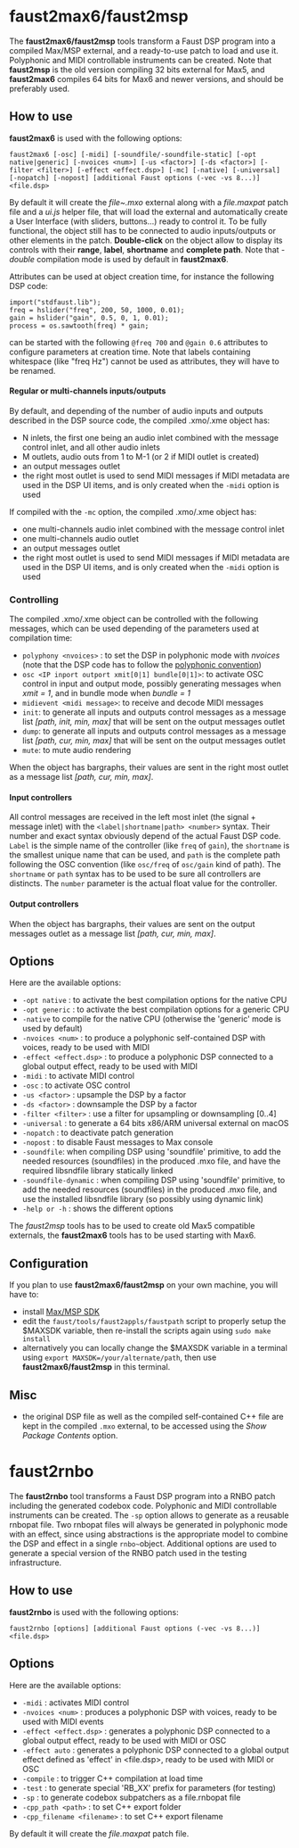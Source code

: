 # faust2max6/faust2msp

The **faust2max6/faust2msp** tools transform a Faust DSP program into a compiled Max/MSP external, and a ready-to-use patch to load and use it. Polyphonic and MIDI controllable instruments can be created. Note that **faust2msp** is the old version compiling 32 bits external for Max5, and **faust2max6** compiles 64 bits for Max6 and newer versions, and should be preferably used. 

## How to use

**faust2max6** is used with the following options: 

`faust2max6 [-osc] [-midi] [-soundfile/-soundfile-static] [-opt native|generic] [-nvoices <num>] [-us <factor>] [-ds <factor>] [-filter <filter>] [-effect <effect.dsp>] [-mc] [-native] [-universal] [-nopatch] [-nopost] [additional Faust options (-vec -vs 8...)] <file.dsp>` 

By default it will create the *file~.mxo* external along with a *file.maxpat* patch file and a *ui.js* helper file, that will load the external and automatically create a User Interface (with sliders, buttons...) ready to control it. To be fully functional, the object still has to be connected to audio inputs/outputs or other elements in the patch. **Double-click** on the object allow to display its controls with their **range**, **label**, **shortname** and **complete path**. Note that  *-double* compilation mode is used by default in **faust2max6**.

Attributes can be used at object creation time, for instance the following DSP code:

```
import("stdfaust.lib");
freq = hslider("freq", 200, 50, 1000, 0.01);
gain = hslider("gain", 0.5, 0, 1, 0.01);
process = os.sawtooth(freq) * gain;
```
can be started with the following `@freq 700` and `@gain 0.6` attributes to configure parameters at creation time. Note that labels containing whitespace (like "freq Hz") cannot be used as attributes, they will have to be renamed.

#### Regular or multi-channels inputs/outputs

By default, and depending of the number of audio inputs and outputs described in the DSP source code, the compiled .xmo/.xme object has:
- N inlets, the first one being an audio inlet combined with the message control inlet, and all other audio inlets
- M outlets, audio outs from 1 to M-1 (or 2 if MIDI outlet is created)
- an output messages outlet 
- the right most outlet is used to send MIDI messages if MIDI metadata are used in the DSP UI items, and is only created when the `-midi` option is used

If compiled with the `-mc` option, the compiled .xmo/.xme object has: 
- one multi-channels audio inlet combined with the message control inlet
- one multi-channels audio outlet
- an output messages outlet 
- the right most outlet is used to send MIDI messages if MIDI metadata are used in the DSP UI items, and is only created when the `-midi` option is used

### Controlling

The compiled .xmo/.xme object can be controlled with the following messages, which can be used depending of the parameters used at compilation time:

- `polyphony <nvoices>` : to set the DSP in polyphonic mode with *nvoices* (note that the DSP code has to follow the [polyphonic convention](https://faustdoc.grame.fr/manual/midi/))
- `osc <IP inport outport xmit[0|1] bundle[0|1]>`: to activate OSC control in input and output mode, possibly generating messages when *xmit = 1*, and in bundle mode when *bundle = 1* 
- `midievent <midi message>`: to receive and decode MIDI messages
- `init`: to generate all inputs and outputs control messages as a message list *[path, init, min, max]* that will be sent on the output messages outlet
- `dump`: to generate all inputs and outputs control messages as a message list *[path, cur, min, max]* that will be sent on the output messages outlet 
- `mute`: to mute audio rendering

When the object has bargraphs, their values are sent in the right most outlet as a message list *[path, cur, min, max]*.

#### Input controllers 

All control messages are received in the left most inlet (the signal + message inlet) with the `<label|shortname|path> <number>` syntax. Their number and exact syntax obviously depend of the actual Faust DSP code. `Label` is the simple name of the controller (like `freq` of `gain`), the `shortname` is the smallest unique name that can be used, and `path` is the complete path following the OSC convention (like `osc/freq` of `osc/gain` kind of path). The `shortname` or `path` syntax has to be used to be sure all controllers are distincts. The `number` parameter is the actual float value for the controller. 

#### Output controllers

When the object has bargraphs, their values are sent on the output messages outlet as a message list *[path, cur, min, max]*.

## Options

Here are the available options:

  - `-opt native` : to activate the best compilation options for the native CPU
  - `-opt generic` : to activate the best compilation options for a generic CPU 
  - `-native` to compile for the native CPU (otherwise the 'generic' mode is used by default)
  - `-nvoices <num>` : to produce a polyphonic self-contained DSP with <num> voices, ready to be used with MIDI
  - `-effect <effect.dsp>` : to produce a polyphonic DSP connected to a global output effect, ready to be used with MIDI
  - `-midi` : to activate MIDI control
  - `-osc` : to activate OSC control
  - `-us <factor>` : upsample the DSP by a factor
  - `-ds <factor>` : downsample the DSP by a factor
  - `-filter <filter>` : use a filter for upsampling or downsampling [0..4]
  - `-universal` : to generate a 64 bits x86/ARM universal external on macOS 
  - `-nopatch` : to deactivate patch generation
  - `-nopost` : to disable Faust messages to Max console
  - `-soundfile`: when compiling DSP using 'soundfile' primitive, to add the needed resources (soundfiles) in the produced .mxo file, and have the required libsndfile library statically linked
  - `-soundfile-dynamic` : when compiling DSP using 'soundfile' primitive, to add the needed resources (soundfiles) in the produced .mxo file, and use the installed libsndfile library (so possibly using dynamic link)
  - `-help or -h` : shows the different options 
 
The *faust2msp* tools has to be used to create old Max5 compatible externals, the **faust2max6** tools has to be used starting with Max6. 

## Configuration

If you plan to use **faust2max6/faust2msp** on your own machine, you will have to:

- install [Max/MSP SDK](https://cycling74.com/downloads/sdk)
- edit the `faust/tools/faust2appls/faustpath` script to properly setup the $MAXSDK variable, then re-install the scripts again using `sudo make install`
- alternatively you can locally change the $MAXSDK variable in a terminal using `export MAXSDK=/your/alternate/path`, then use **faust2max6/faust2msp** in this terminal.

## Misc

- the original DSP file as well as the compiled self-contained C++ file are kept in the compiled `.mxo` external, to be accessed using the *Show Package Contents* option. 

# faust2rnbo

The **faust2rnbo** tool transforms a Faust DSP program into a RNBO patch including the generated codebox code. Polyphonic and MIDI controllable instruments can be created. The `-sp` option allows to generate as a reusable rnbopat file. Two rnbopat files will always be generated in polyphonic mode with an effect, since using abstractions is the appropriate model to combine the DSP and effect in a single `rnbo~`object. Additional options are used to generate a special version of the RNBO patch used in the testing infrastructure. 

## How to use

**faust2rnbo** is used with the following options: 

`faust2rnbo [options] [additional Faust options (-vec -vs 8...)] <file.dsp>` 

## Options

Here are the available options:

  - `-midi` : activates MIDI control
  - `-nvoices <num>` : produces a polyphonic DSP with <num> voices, ready to be used with MIDI events
  - `-effect <effect.dsp>` : generates a polyphonic DSP connected to a global output effect, ready to be used with MIDI or OSC
  - `-effect auto` : generates a polyphonic DSP connected to a global output effect defined as 'effect' in <file.dsp>, ready to be used with MIDI or OSC
  - `-compile` : to trigger C++ compilation at load time
  - `-test` : to generate special 'RB_XX' prefix for parameters (for testing)
  - `-sp` : to generate codebox subpatchers as a file.rnbopat file
  - `-cpp_path <path>` : to set C++ export folder 
  - `-cpp_filename <filename>` : to set C++ export filename
 
By default it will create the *file.maxpat* patch file. 
